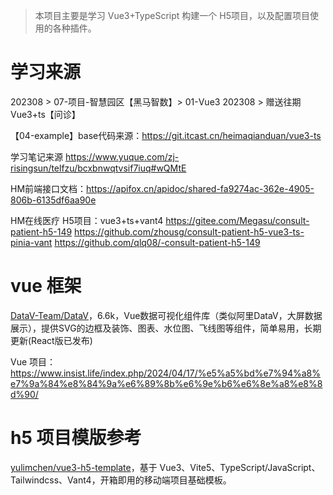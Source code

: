 > 本项目主要是学习 Vue3+TypeScript 构建一个 H5项目，以及配置项目使用的各种插件。

# 学习来源

202308 > 07-项目-智慧园区【黑马智数】> 01-Vue3
202308 > 赠送往期Vue3+ts【问诊】

【04-example】base代码来源：<https://git.itcast.cn/heimaqianduan/vue3-ts>

学习笔记来源 <https://www.yuque.com/zj-risingsun/telfzu/bcxbnwqtvsif7iuq#wQMtE>

HM前端接口文档：<https://apifox.cn/apidoc/shared-fa9274ac-362e-4905-806b-6135df6aa90e>

HM在线医疗 H5项目：vue3+ts+vant4
<https://gitee.com/Megasu/consult-patient-h5-149>
<https://github.com/zhousg/consult-patient-h5-vue3-ts-pinia-vant>
<https://github.com/qlq08/-consult-patient-h5-149>

# vue 框架


[DataV-Team/DataV](https://github.com/DataV-Team/DataV)，6.6k，Vue数据可视化组件库（类似阿里DataV，大屏数据展示），提供SVG的边框及装饰、图表、水位图、飞线图等组件，简单易用，长期更新(React版已发布)

Vue 项目：https://www.insist.life/index.php/2024/04/17/%e5%a5%bd%e7%94%a8%e7%9a%84%e8%84%9a%e6%89%8b%e6%9e%b6%e6%8e%a8%e8%8d%90/


# h5 项目模版参考

[yulimchen/vue3-h5-template](https://github.com/yulimchen/vue3-h5-template)，基于 Vue3、Vite5、TypeScript/JavaScript、Tailwindcss、Vant4，开箱即用的移动端项目基础模板。

